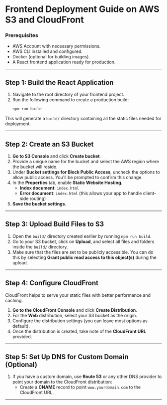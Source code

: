 
# Frontend Deployment Guide on AWS S3 and CloudFront


### Prerequisites
- AWS Account with necessary permissions.
- AWS CLI installed and configured.
- Docker (optional for building images).
- A React frontend application ready for production.

---

## Step 1: Build the React Application

1. Navigate to the root directory of your frontend project.
2. Run the following command to create a production build:
   ```bash
   npm run build
   ```

This will generate a `build/` directory containing all the static files needed for deployment.

---

## Step 2: Create an S3 Bucket

1. **Go to S3 Console** and click **Create bucket**.
2. Provide a unique name for the bucket and select the AWS region where the bucket will reside.
3. Under **Bucket settings for Block Public Access**, uncheck the options to allow public access. You'll be prompted to confirm this change.
4. In the **Properties** tab, enable **Static Website Hosting**.
   - **Index document**: `index.html`
   - **Error document**: `index.html` (this allows your app to handle client-side routing)
5. **Save the bucket settings**.

---

## Step 3: Upload Build Files to S3

1. Open the `build/` directory created earlier by running `npm run build`.
2. Go to your S3 bucket, click on **Upload**, and select all files and folders inside the `build/` directory.
3. Make sure that the files are set to be publicly accessible. You can do this by selecting **Grant public read access to this object(s)** during the upload.

---

## Step 4: Configure CloudFront

CloudFront helps to serve your static files with better performance and caching.

1. **Go to the CloudFront Console** and click **Create Distribution**.
2. For the **Web** distribution, select your S3 bucket as the origin.
3. Configure the distribution settings (you can leave most options as default).
4. Once the distribution is created, take note of the **CloudFront URL** provided.

---

## Step 5: Set Up DNS for Custom Domain (Optional)

1. If you have a custom domain, use **Route 53** or any other DNS provider to point your domain to the CloudFront distribution:
   - Create a **CNAME** record to point `www.yourdomain.com` to the CloudFront URL.

---

